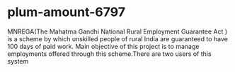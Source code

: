 # plum-amount-6797

MNREGA(The Mahatma Gandhi National Rural Employment Guarantee Act ) is a scheme by which unskilled people of rural India are guaranteed to have 100 days of paid work.
Main objective of this project is to manage employments offered through this scheme.There are two users of this system 

